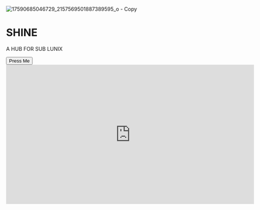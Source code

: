 ![17590685046729_2157569501887389595_o - Copy](https://github.com/user-attachments/assets/e17a3d90-1f79-4c07-98c9-f9a19c38b825)
# SHINE
A HUB FOR SUB LUNIX
<!DOCTYPE html>


<html> <TItle>SHINE web-share</TItle>
<!DOCTYPE html>
<html>
  <head>
    <meta charset="UTF-8">
    <title>Input Button Example</title>
  </head>
  <body>
    <!-- An input button that shows an alert when clicked -->
    <input type="button" value="Press Me" onclick="alert('Input Button clicked!')"> <file:///D:/SHINE_REPOSATORY/INDEX.HTML?
  </body>
</html>

</html><iframe width="677" height="381" src="https://www.youtube.com/embed/W4n30519lUI" title="The ENTIRE Story of the Book of Enoch Explained | Documentary" frameborder="0" allow="accelerometer; autoplay; clipboard-write; encrypted-media; gyroscope;4 picture-in-picture; web-share" refer4rerpolicy="strict-origin-when-cross-o4rigin" allowfullscreen></iframe# SHINE
A HUB FOR SUB LUNIX
